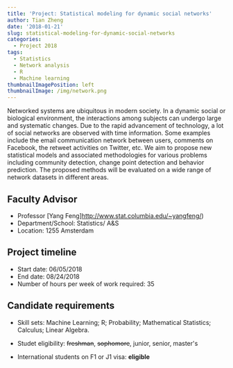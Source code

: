```yaml
---
title: 'Project: Statistical modeling for dynamic social networks'
author: Tian Zheng
date: '2018-01-21'
slug: statistical-modeling-for-dynamic-social-networks
categories:
  - Project 2018
tags:
  - Statistics
  - Network analysis
  - R
  - Machine learning
thumbnailImagePosition: left
thumbnailImage: /img/network.png
---
```

Networked systems are ubiquitous in  modern society.  In a dynamic social or biological environment, the interactions among subjects can undergo large and systematic changes. Due to the rapid advancement of technology, a lot of social networks are observed with time information. Some examples include the email communication network between users, comments on Facebook, the retweet activities on Twitter, etc.  We aim to propose new statistical models and associated methodologies for various problems including community detection, change point detection and behavior prediction. The proposed methods will be evaluated on a wide range of network datasets in different areas. 

## Faculty Advisor
+ Professor [Yang Feng]http://www.stat.columbia.edu/~yangfeng/)
+ Department/School: Statistics/ A&S
+ Location: 1255 Amsterdam

## Project timeline
+ Start date: 06/05/2018
+ End date: 08/24/2018
+ Number of hours per week of work required: 35

## Candidate requirements
+ Skill sets: Machine Learning; R; Probability; Mathematical Statistics; Calculus; Linear Algebra.

+ Studet eligibility: ~~freshman~~, ~~sophomore~~, junior, senior, master's
+ International students on F1 or J1 visa: **eligible**